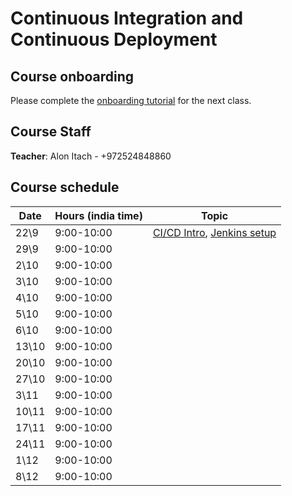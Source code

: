 # Continuous Integration and Continuous Deployment

## Course onboarding

Please complete the [onboarding tutorial](tutorials/onboarding.md) for the next class.

## Course Staff

**Teacher**: Alon Itach - +972524848860

## Course schedule

| Date | Hours (india time) | Topic                                                                                                                  |
| ---- |--------------------|------------------------------------------------------------------------------------------------------------------------| 
| 22\9 | 	9:00-10:00       | [CI/CD Intro](https://alonitac.github.io/UPES-CSDV-3001/slides/cicd.html), [Jenkins setup](tutorials/jenkins_setup.md) | 
| 29\9 | 	9:00-10:00       |                                                                                                                        | 
| 2\10 | 	9:00-10:00       | 	                                                                                                                      | 
| 3\10 | 	9:00-10:00       |                                                                                                                        | 
| 4\10 | 	9:00-10:00       |                                                                                                                        | 
| 5\10 | 	9:00-10:00       |                                                                                                                        | 
| 6\10 | 	9:00-10:00       |                                                                                                                        | 
| 13\10 | 	9:00-10:00       |                                                                                                                        | 
| 20\10 | 	9:00-10:00       |                                                                                                                        | 
| 27\10 | 	9:00-10:00       |                                                                                                                        | 
| 3\11 | 	9:00-10:00       |                                                                                                                        | 
| 10\11 | 	9:00-10:00       |                                                                                                                        | 
| 17\11 | 	9:00-10:00       |                                                                                                                        | 
| 24\11 | 	9:00-10:00       |                                                                                                                        | 
| 1\12 | 	9:00-10:00       |                                                                                                                        | 
| 8\12 | 	9:00-10:00       |                                                                                                                        | 